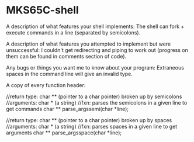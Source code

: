# MKS65C-shell

A description of what features your shell implements:
The shell can fork + execute commands in a line (separated by semicolons).


A description of what features you attempted to implement but were unsuccessful:
I couldn't get redirecting and piping to work out (progress on them can be found in comments section of code).


Any bugs or things you want me to know about your program:
Extraneous spaces in the command line will give an invalid type.


A copy of every function header:

//return type: char ** (pointer to a char pointer) broken up by semicolons
//arguments: char * (a string)
//fxn: parses the semicolons in a given line to get commands
char ** parse_argssemi(char *line);

//return type: char ** (pointer to a char pointer) broken up by spaces
//arguments: char * (a string)
//fxn: parses spaces in a given line to get arguments
char ** parse_argsspace(char *line);
